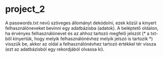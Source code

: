 # project_2

A passwords.txt nevű szöveges állományt dekódolni, ezek közül a kinyert felhasználóneveket bevinni egy adatbázisba (adatok). 
A beléptető oldalon, ha érvényes felhasználónevet és az ahhoz tartozó megfelő jelszót (* a txt-ből kinyertük, hogy melyik felhasználónévhez melyik jelszó is tartozik *) 
visszük be, akkor az oldal a felhasználónévhez tartozó értékkel tér vissza (ezt az adatbázisból egy rekordjából olvassa ki). 
